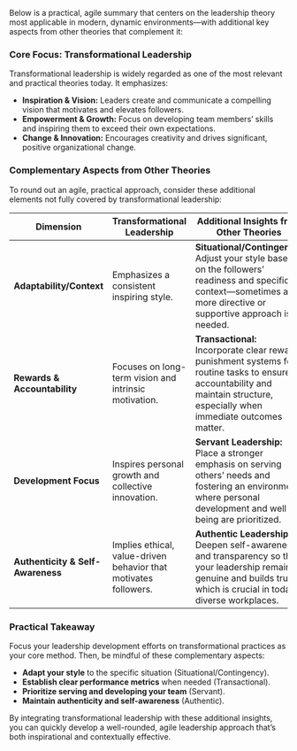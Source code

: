 Below is a practical, agile summary that centers on the leadership theory most applicable in modern, dynamic environments—with additional key aspects from other theories that complement it:

### Core Focus: Transformational Leadership  
Transformational leadership is widely regarded as one of the most relevant and practical theories today. It emphasizes:

- **Inspiration & Vision:** Leaders create and communicate a compelling vision that motivates and elevates followers.
- **Empowerment & Growth:** Focus on developing team members’ skills and inspiring them to exceed their own expectations.
- **Change & Innovation:** Encourages creativity and drives significant, positive organizational change.

### Complementary Aspects from Other Theories

To round out an agile, practical approach, consider these additional elements not fully covered by transformational leadership:

| **Dimension**              | **Transformational Leadership**                               | **Additional Insights from Other Theories**                                                                                                                                  |
|----------------------------|---------------------------------------------------------------|--------------------------------------------------------------------------------------------------------------------------------------------------------------------------------|
| **Adaptability/Context**   | Emphasizes a consistent inspiring style.                      | **Situational/Contingency:** Adjust your style based on the followers’ readiness and specific context—sometimes a more directive or supportive approach is needed.         |
| **Rewards & Accountability** | Focuses on long-term vision and intrinsic motivation.         | **Transactional:** Incorporate clear reward–punishment systems for routine tasks to ensure accountability and maintain structure, especially when immediate outcomes matter. |
| **Development Focus**      | Inspires personal growth and collective innovation.           | **Servant Leadership:** Place a stronger emphasis on serving others’ needs and fostering an environment where personal development and well-being are prioritized.           |
| **Authenticity & Self-Awareness** | Implies ethical, value-driven behavior that motivates followers. | **Authentic Leadership:** Deepen self-awareness and transparency so that your leadership remains genuine and builds trust, which is crucial in today’s diverse workplaces. |

### Practical Takeaway

Focus your leadership development efforts on transformational practices as your core method. Then, be mindful of these complementary aspects:
- **Adapt your style** to the specific situation (Situational/Contingency).
- **Establish clear performance metrics** when needed (Transactional).
- **Prioritize serving and developing your team** (Servant).
- **Maintain authenticity and self-awareness** (Authentic).

By integrating transformational leadership with these additional insights, you can quickly develop a well-rounded, agile leadership approach that’s both inspirational and contextually effective.